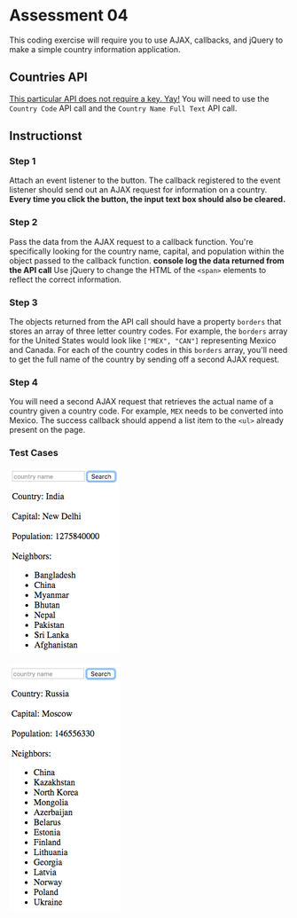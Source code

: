 # Assessment 04
This coding exercise will require you to use AJAX, callbacks, and jQuery to make a simple country information application.

## Countries API
[This particular API does not require a key. Yay!](http://restcountries.eu/) You will need to use the `Country Code` API call and the `Country Name Full Text` API call.

## Instructionst
### Step 1
Attach an event listener to the button. The callback registered to the event listener should send out an AJAX request for information on a country. **Every time you click the button, the input text box should also be cleared.**

### Step 2
Pass the data from the AJAX request to a callback function. You're specifically looking for the country name, capital, and population within the object passed to the callback function. **console log the data returned from the API call** Use jQuery to change the HTML of the `<span>` elements to reflect the correct information.

### Step 3
The objects returned from the API call should have a property `borders` that stores an array of three letter country codes. For example, the `borders` array for the United States would look like `["MEX", "CAN"]` representing Mexico and Canada. For each of the country codes in this `borders` array, you'll need to get the full name of the country by sending off a second AJAX request.

### Step 4
You will need a second AJAX request that retrieves the actual name of a country given a country code. For example, `MEX` needs to be converted into Mexico. The success callback should append a list item to the `<ul>` already present on the page.

### Test Cases
![India](india.png) <br> <br>
![Russia](russia.png)
